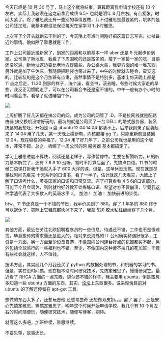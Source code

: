 今天已经是 10 月 30 号了，马上这个就将结束。算算距离我申请学校还有 10 个左右，实际上我必须在这之前拿到成绩 6.5+ 也就是明年 8 月左右。有点紧张，时间太紧了。除了雅思我还有一些别的事情要做，只不过雅思是最要紧的，坑爹的是公司狂加班，我基本都没法保证每天在家学习 1 小时雅思。

上次写了个开头就跑去干别的了，今天晚上有点时间刚好把这篇日志写完，扯扯最近的事情。貌似除了雅思就是工作。

工作上公司最近搬新家了，到家的距离和以前基本一样 uber 还是 9 元起步价到家。公司换了新地皮，我看了下周围吃的还是蛮多的，楼下一家接一家的吃，目前还没吃遍。新地址这边要比老地方舒服些，办公桌大些，我更方面的堆一堆东西。另外就是加了午休床，我随便把睡袋也带过来了，中午的时候就去睡会，蛮安逸的。比较坑的是这个月加班有点重，虽然事情不是特别多，基本上每天晚上都是 11 点之后走，11.30 到家的样子，洗个澡，看会书，滚去睡。有些时候大家走的早些，我反正习惯晚走了，可以在公司看会书还是蛮不错的。中午一般有办个小时的时间看会书，看晕了就进睡袋午休。

![](https://lh3.googleusercontent.com/kG9tMvg53Bbd8GGa9r_5E5HV2OKRkIqEloroRDPNzWMZX6CrcufWsPr2TYIyd9M_0_2mdUGcdkqrFaEW-WSlp9THbEqTp15pmC-fkimVUvK_u13RwYW-AjwkpZLlh7UZ6vqNreKWmPRd_wRYr7DFRyJSxLv3Ayab_8kge-hHoB_3tCSmvbPaCo0rw_9_-tZkJjyKmlw8jSLOzq42lM_MTD7uj12U2J7CzA25Lf1AlayowWiIr0GrpYZYVsasrly_zLMIvwZpz-Oc5xAgOpfcdN5bHH29hpmwzz7BqJpO4dZ5LDiHMq5p541nPmd-RtrkZtJodraLrZzTIC-AeN5-pxQyFCl4IL1PK3mjoNsSPouSQxHh-v_Os1yUFmtMCFljKe8aUgd4yJbZxRpJu9er104U0DpZypSDSr1RmbogMQGHym6UvIGgA0bD3Au8xDSfadpZkCyvl9XA3d8LSNkCc_G0MWin8cI7zNF0gyXM1F0Fk6ZZ-CIvYUTvmMWiHwfzL0DvY8zGaRU3XWg5jpXPpNjDE1Vy_J4q7vw_A-554g=w912-h684-no)

上周折腾了好几天都在搞公司的网，成为公司的网管了 :D。不是扯网线就是配路由器 搞交换机没啥好玩的，最坑的就是公司买了一台 DELL 的塔式服务器，装系统装的我想吐，开始是 u 盘 ubuntu 12.04 14.04 都装不上，后来我刻录了盘装起来了 14.04 用了几天，某一天晚上碰断电，内核直接 gg 了。只能重新刻盘装回 12.04，现在稳稳的幸福了。12.04 用了好几年了，之前公司我也是用的这个版本，非常不错，总之，折腾了一周公司的网 服务器 基本都搞定了。

学习上雅思进度不算快，阅读还是老样子，写作暂停中。主要在折腾听力，6 的听力基本听完了，还有 7 8 9 10 没听，暂时不打算后面了，先搞点口语。11 节的时候口语课打折我干脆就入手了 600 大洋的课。但是，这单休没法搞。现在就是尽量找时间先看完 十天系列的口语书，看了一半了，估计就这几天看完，大致上了解了口语考什么，英美国家的口语和日常交流。完了打算看看 4 5 6的口语部分，可能下个月会调休，到时就约好外教开始练练口语，希望对方不要崩溃，毕竟我这种学渣代表了大多数人的英语水平 :(。 加油！ 加油！ 加快前进的步伐。

btw，11 节还真是一个不错的节日，我半价买到了 880。穿了 1 年多的 880 终于可以退休了，实际上它鞋底都快掉下来了，我拿 520 胶水粘住继续穿了几个月。

![](https://lh3.googleusercontent.com/lTN5j3P4qp-1HTIkw4oTooC0-F_lq7QMuew_5nppxbUbQcdfagfxweO1Dg3hT0X5cg3M--dTBHurH09ZNSzcD7q_MpnVXVqtB5CPMlklQ_F5H-UUc5YjP_zn0GsG1l6vbfjIyB1VDgMKhctp0jmtnePLScFNzVrkum8mnoOGxwvH1-9bHrUkIUtY-EgDqcIfMjEtp93nYDlkT1ed2-tTc7UU8U4sns3NnhSMMSJxt-ddIIM2p2KiZc5lh0yUWGtVbY0Xh4OreeU1ROqwAWgN3jXjLbdGKV-jDURBtxeB-Kc2duQ4WHiiltepxdID6rnZshSACyfW6XNx37i2I8u5yKaaCW1WtW9bhV7mb3PwMRoW-5TZDMXjAYou08pCj7clx4itk5G9LUezsEBuMBs9MAgMomozNleJuDt80tezRpmX3GXuhJrJCSqRTelEZBCtGnbbnyt_TYXzGBtpDGPyGK12Q0ntsEi4BIjq1BWSCAMHCGhswMG4rMHUKoxmv9atqmVni9OD4XOVZnZ2lx_K0vigRE1v0lsHbR6woWyJfg=w912-h684-no)

其他方面，最近在关注北欧招聘程序员的一些信息，待遇还不错，工作也不是很难找，毕竟搬砖的需求量还是蛮大的。相对来说海外的 IT 公司确实待遇好很多，工资是一方面，另一方面至少设备自选，不像国内公司连台好点的机器都买不起，另外包括全球旅行的一些福利也不错。至少，不像国内这种傻不拉几的死加班，毕竟有些社会就这样，人不值钱。

技术方面，其实前几个月我还买了 python 的数据处理的书，和机器的学习的书。但是，实在没时间搞。现在根本没时间研究技术，先搞定雅思了，慢慢研究它。最近看了 RHCA 方面的一点东西，貌似还不错的样子，我主要用 ubuntu，倒是蛮想多知道一些 ubuntu 方面的东西，其实，[论坛](https://www.ubuntu.org.cn)上东西很多。说来惭愧目前对 ubuntu 的了解还停留在 apt-get 工具。

想做的东西太多了，还想玩吉他 还想考曲奇 还想做双皮奶。。。罢了 罢了，还是安心先搞定雅思，等搞定雅思了，明年这个时候开始申请学校，我几乎有 10 个月左右的时间随便玩，随便研究技术，随便写博客，期待。

就写这么多吧，加班继续，雅思继续。

不要失望，故事还长。

 